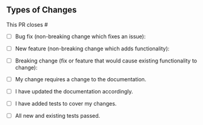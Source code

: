 ## Types of Changes
<!--- Put an `x` in all the boxes that apply: -->

This PR closes #

- [ ] Bug fix (non-breaking change which fixes an issue): 

- [ ] New feature (non-breaking change which adds functionality):

- [ ] Breaking change (fix or feature that would cause existing functionality to change):

- [ ] My change requires a change to the documentation.

- [ ] I have updated the documentation accordingly.

- [ ] I have added tests to cover my changes.

- [ ] All new and existing tests passed.
